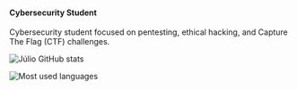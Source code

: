 #### Cybersecurity Student
Cybersecurity student focused on pentesting, ethical hacking, and Capture The Flag (CTF) challenges.



![Júlio GitHub stats](https://github-readme-stats.vercel.app/api?username=juliooest&show_icons=true&bg_color=000000&text_color=ffffff&icon_color=00ff00&title_color=00ff00)

![Most used languages](https://github-readme-stats.vercel.app/api/top-langs/?username=juliooest&layout=compact&bg_color=000000&text_color=ffffff&title_color=00ff00)





